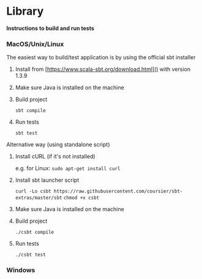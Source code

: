 # Library

**Instructions to build and run tests**

### MacOS/Unix/Linux

The easiest way to build/test application is by using the official sbt installer

1. Install from [https://www.scala-sbt.org/download.html]() with version 1.3.9
2. Make sure Java is installed on the machine
3. Build project

    `sbt compile`

4. Run tests

    `sbt test`


Alternative way (using standalone script)

1. Install cURL (if it's not installed)

    e.g. for Linux: `sudo apt-get install curl`

2. Install sbt launcher script

    `curl -Lo csbt https://raw.githubusercontent.com/coursier/sbt-extras/master/sbt`
    `chmod +x csbt`

3. Make sure Java is installed on the machine

4. Build project

    `./csbt compile`

5. Run tests

    `./csbt test`


### Windows
